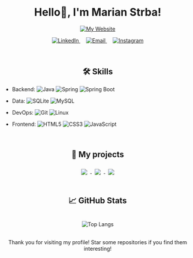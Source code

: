 <div align="center">
<h1>Hello👋, I'm Marian Strba!</h1> 
   
<p align="center">
  <!-- My Portfolio badge -->
  <a href="https://marinstrba.github.io/Peronalwebsite/">
    <img alt="My Website" src="https://img.shields.io/badge/🌐-My_Website-0A66C2?style=for-the-badge&logoColor=white" />
  </a>
</p>

<p align="center">
  <!-- Social Links badges -->
  <a href="https://www.linkedin.com/in/mari%C3%A1n-%C5%A1trba-b67414253/">
    <img alt="LinkedIn" src="https://img.shields.io/badge/👔-LinkedIn-0077B5?style=for-the-badge&logo=linkedin&logoColor=white" />
  </a>
  &nbsp;&nbsp;&nbsp;
  <a href="mailto:marinstrba@gmail.com">
    <img alt="Email" src="https://img.shields.io/badge/📧-Email-ffffff?style=for-the-badge&logo=gmail&logoColor=black" />
  </a>
  &nbsp;&nbsp;&nbsp;
  <a href="https://www.instagram.com/marianstrba/">
    <img alt="Instagram" src="https://img.shields.io/badge/📸-Instagram-E4405F?style=for-the-badge&logo=instagram&logoColor=white" />
  </a>
</p>
</p>

<br>
<div>
<div>
 <h2> 🛠️ Skills </h2>
</div>
<div align="left" >
  
- Backend:
  ![Java](https://img.shields.io/badge/Java-%23ED8B00.svg?&style=for-the-badge&logo=java&logoColor=white)
  ![Spring](https://img.shields.io/badge/Spring-%236DB33F.svg?&style=for-the-badge&logo=spring&logoColor=white)
  ![Spring Boot](https://img.shields.io/badge/Spring_Boot-%236DB33F.svg?&style=for-the-badge&logo=spring-boot)

- Data:
  ![SQLite](https://img.shields.io/badge/SQLite-%2307405e.svg?&style=for-the-badge&logo=sqlite&logoColor=white)
  ![MySQL](https://img.shields.io/badge/MySQL-%2300f.svg?&style=for-the-badge&logo=mysql&logoColor=white)

- DevOps:
  ![Git](https://img.shields.io/badge/Git-%23F05033.svg?&style=for-the-badge&logo=git&logoColor=white)
  ![Linux](https://img.shields.io/badge/Linux-%23FCC624.svg?&style=for-the-badge&logo=linux&logoColor=black)

- Frontend:
  ![HTML5](https://img.shields.io/badge/HTML5-%23E34F26.svg?&style=for-the-badge&logo=html5&logoColor=white)
  ![CSS3](https://img.shields.io/badge/CSS3-%231572B6.svg?&style=for-the-badge&logo=css3&logoColor=white)
  ![JavaScript](https://img.shields.io/badge/JavaScript-%23F7DF1E.svg?&style=for-the-badge&logo=javascript&logoColor=black)


</div>
</div>
<br>
<div>
   <div allign = "center">
     <h2> 🚀 My projects </h2>
   </div>
   <div>

<a href="https://github.com/marinstrba/Wireframe-model">
    <img align="center" style="margin:0.5rem; max-height: 150px;" src="https://github-readme-stats.vercel.app/api/pin/?username=marinstrba&repo=Wireframe-Model&title_color=fe428e&text_color=a9fef7&icon_color=f8d847&bg_color=141321" />
</a>
<a href="https://github.com/marinstrba/discordBot">
    <img align="center" style="margin:0.5rem; max-height: 150px;" src="https://github-readme-stats.vercel.app/api/pin/?username=marinstrba&repo=discordBot&title_color=fe428e&text_color=a9fef7&icon_color=f8d847&bg_color=141321" />
</a>
<a href="https://github.com/marinstrba/Tic-Tac-Toe">
    <img align="center" style="margin:0.5rem; max-height: 150px;" src="https://github-readme-stats.vercel.app/api/pin/?username=marinstrba&repo=Tic-Tac-Toe&title_color=fe428e&text_color=a9fef7&icon_color=f8d847&bg_color=141321" />
</a>

   </div>
</div>
<br>
<div>
 <h2>📈 GitHub Stats </h2>
</div>
<br>
<div align="center">
   <!--
  <img src="https://github-readme-stats.vercel.app/api?username=marinstrba&show_icons=true&theme=radical" alt="Your GitHub stats">
  <br>
   -->
  <img src="https://github-readme-stats.vercel.app/api/top-langs/?username=marinstrba&layout=compact&theme=radical" alt="Top Langs">
</div>

<br>

Thank you for visiting my profile! Star some repositories if you find them interesting!
</div>
